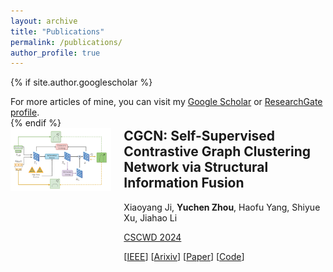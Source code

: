 ```yaml
---
layout: archive
title: "Publications"
permalink: /publications/
author_profile: true
---
```

{% if site.author.googlescholar %}
  <div class="wordwrap">For more articles of mine, you can visit my <a href="https://scholar.google.co.uk/citations?hl=en&user=5CjPPhYAAAAJ">Google Scholar</a> or <a href="https://www.researchgate.net/profile/Yuchen-Zhou-28">ResearchGate profile</a>.</div>
{% endif %}

<!-- ## Publications -->


<div style="display: flex; align-items: flex-start; margin-bottom: 20px;">
  <div style="flex: 1; max-width: 300px; margin-right: 20px;">
    <img src="https://raw.githubusercontent.com/ErwinZhou/pics_home/main/works/publications/CGCN_framework.png" alt="CGCN" style="width: 100%;">
  </div>
  <div style="flex: 2;">
    <h2 style="margin-top: 0;">CGCN: Self-Supervised Contrastive Graph Clustering
Network via Structural Information Fusion</h2>
    <p>Xiaoyang Ji, <strong>Yuchen Zhou</strong>, Haofu Yang, Shiyue Xu, Jiahao Li</p>
    <p><a href="http://2024.cscwd.org/">CSCWD 2024</a></p>
    <p>[<a href="https://ieeexplore.ieee.org/abstract/document/10580852">IEEE</a>] [<a href="https://arxiv.org/abs/2408.04339">Arixiv</a>] [<a href="../files/pubs/Self-Supervised Contrastive Graph Clustering.pdf">Paper</a>] [<a href="https://raw.githubusercontent.com/ErwinZhou/pics_home/main/others/issues/not_available.jpg">Code</a>]</p>
  </div>
</div>



<!-- {% include base_path %} -->

<!-- {% for post in site.publications reversed %}
  {% include archive-single.html %}
{% endfor %} -->
